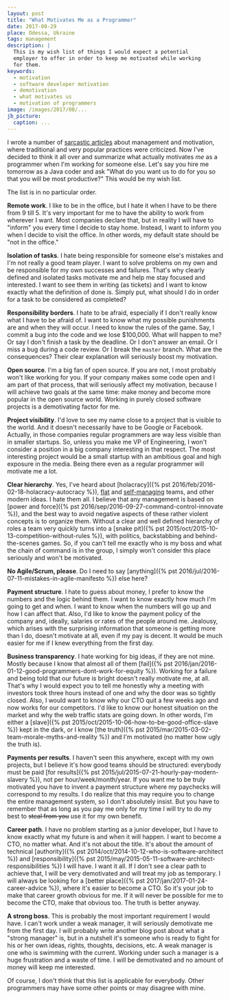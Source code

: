 ```yaml
---
layout: post
title: "What Motivates Me as a Programmer"
date: 2017-08-29
place: Odessa, Ukraine
tags: management
description: |
  This is my wish list of things I would expect a potential
  employer to offer in order to keep me motivated while working
  for them.
keywords:
  - motivation
  - software developer motivation
  - demotivation
  - what motivates us
  - motivation of programmers
image: /images/2017/08/...
jb_picture:
  caption: ...
---
```


I wrote a number of [sarcastic articles](tag/sarcasm.html)
about management and motivation, where traditional and very popular
practices were criticized. Now I've decided to think it all over
and summarize what actually motivates _me_ as a programmer when I'm
working for someone else. Let's say you hire me tomorrow as a Java coder
and ask "What do you want us to do for you so
that you will be most productive?" This would be my wish list.

<!--more-->

The list is in no particular order.

**Remote work**.
I like to be in the office, but I hate it when I have to be there from 9 till 5.
It's very important for me to have the ability to work from wherever
I want. Most companies declare that, but in reality I will have to "inform" you
every time I decide to stay home. Instead, I want to inform
you when I decide to visit the office. In other words, my default state
should be "not in the office."

**Isolation of tasks**.
I hate being responsible for someone else's mistakes and I'm not really a good team player.
I want to solve problems on my own and be responsible for my own
successes and failures. That's why clearly defined and isolated tasks motivate
me and help me stay focused and interested. I want to see them in writing
(as tickets) and I want to know exactly what the definition of done is.
Simply put, what should I do in order for a task to be considered as
completed?

**Responsibility borders**.
I hate to be afraid, especially if I don't really know what I have to be
afraid of. I want to know what my possible punishments are and when they will
occur. I need to know the rules of the game. Say, I commit a bug into
the code and we lose $100,000. What will happen to me? Or say I don't finish a
task by the deadline. Or I don't answer an email. Or I miss a bug during
a code review. Or I break the `master` branch. What are the consequences?
Their clear explanation will seriously boost my motivation.

**Open source**.
I'm a big fan of open source. If you are not, I most probably won't like
working for you. If your company makes some code open and I am part of
that process, that will seriously affect my motivation, because I will achieve
two goals at the same time: make money and become more popular in the
open source world. Working in purely closed software projects is a demotivating
factor for me.

**Project visibility**.
I'd love to see my name close to a project that is visible to the world.
And it doesn't necessarily have to be Google or Facebook. Actually, in those companies
regular programmers are way less visible than in smaller startups. So, unless
you make me VP of Engineering, I won't consider a position
in a big company interesting in that respect. The most interesting project
would be a small startup with an ambitious goal and high exposure in the media.
Being there even as a regular programmer will motivate me a lot.

**Clear hierarchy**.
Yes, I've heard about
[holacracy]({% pst 2016/feb/2016-02-18-holacracy-autocracy %}),
[flat](https://en.wikipedia.org/wiki/Flat_organization) and
[self-managing](https://en.wikipedia.org/wiki/Flat_organization#Self-managing_teams) teams, and
other modern ideas. I hate them all. I believe that any management is based
on
[power and force]({% pst 2016/sep/2016-09-27-command-control-innovate %}),
and the best way to avoid negative aspects of these
rather violent concepts is to organize them. Without a clear and well defined
hierarchy of roles a team very quickly turns into a
[snake pit]({% pst 2015/oct/2015-10-13-competition-without-rules %}), with
politics, backstabbing and behind-the-scenes games. So, if you can't tell me
exactly who is my boss and what the chain of command is in the group, I
simply won't consider this place seriously and won't be motivated.

**No Agile/Scrum, please**.
Do I need to say
[anything]({% pst 2016/jul/2016-07-11-mistakes-in-agile-manifesto %})
else here?

**Payment structure**.
I hate to guess about money, I prefer to know the numbers and the logic
behind them. I want to know exactly how much I'm going to get and when.
I want to know when the numbers will go up and how I can affect that. Also,
I'd like to know the payment policy of the company and, ideally, salaries
or rates of the people around me. Jealousy, which arises with the
surprising information that someone is getting more than I do, doesn't
motivate at all, even if my pay is decent. It would be much easier for me
if I knew everything from the first day.

**Business transparency**.
I hate working for big ideas, if they are not mine. Mostly because I know
that almost all of them
[fail]({% pst 2016/jan/2016-01-12-good-programmers-dont-work-for-equity %}).
Working for a failure and being told that
our future is bright doesn't really motivate me, at all. That's why I would
expect you to tell me honestly why a meeting with investors took three hours
instead of one and why the door was so tightly closed. Also, I would want
to know why our CTO quit a few weeks ago and now works for our
competitors. I'd like to know our honest situation on the market
and why the web traffic stats are going down. In other words,
I'm either a [slave]({% pst 2015/oct/2015-10-06-how-to-be-good-office-slave %})
kept in the dark, or I know
[the truth]({% pst 2015/mar/2015-03-02-team-morale-myths-and-reality %}) and I'm motivated
(no matter how ugly the truth is).

**Payments per results**.
I haven't seen this anywhere, except with my own projects, but I believe it's how
good teams should be structured: everybody must be paid
[for results]({% pst 2015/jul/2015-07-21-hourly-pay-modern-slavery %}),
not per hour/week/month/year. If you want me to be truly motivated you have to
invent a payment structure where my paychecks will correspond to my results.
I do realize that this may require you to change the entire management
system, so I don't absolutely insist. But you have to remember that as long as
you pay me only for my time I will try to do my best to <del>steal from you</del> use
it for my own benefit.

**Career path**.
I have no problem starting as a junior developer, but I have to know exactly
what my future is and when it will happen. I want to become a CTO, no matter
what. And it's not about the title. It's about the amount of technical
[authority]({% pst 2014/oct/2014-10-12-who-is-software-architect %}) and
[responsibility]({% pst 2015/may/2015-05-11-software-architect-responsibilities %})
I will have. I want it all. If I don't see a clear path to
achieve that, I will be very demotivated and will treat my job as
temporary. I will always be looking for a [better place]({% pst 2017/jan/2017-01-24-career-advice %}),
where it's easier
to become a CTO. So it's your job to make that career growth obvious for me.
If it will never be possible for me to become the CTO, make that obvious too.
The truth is better anyway.

**A strong boss**.
This is probably the most important requirement I would have. I can't work
under a weak manager, it will seriously demotivate me from the first day.
I will probably write another blog post about what a "strong manager" is,
but in a nutshell it's someone who is ready to fight for his or her
own ideas, rights, thoughts, decisions, etc. A weak manager is one who is
swimming with the current. Working under such a manager is a huge
frustration and a waste of time. I will be demotivated and no amount of money
will keep me interested.

Of course, I don't think that this list is applicable for everybody. Other programmers
may have some other points or may disagree with mine.
